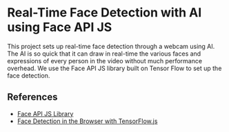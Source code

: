 # Real-Time Face Detection with AI using Face API JS

This project sets up real-time face detection through a webcam using AI. The AI is so quick that it can draw in real-time the various faces and expressions of every person in the video without much performance overhead. We use the Face API JS library built on Tensor Flow to set up the face detection.

## References
- [Face API JS Library](https://github.com/justadudewhohacks/face-api.js)
- [Face Detection in the Browser with TensorFlow.js](https://itnext.io/face-api-js-javascript-api-for-face-recognition-in-the-browser-with-tensorflow-js-bcc2a6c4cf07)

